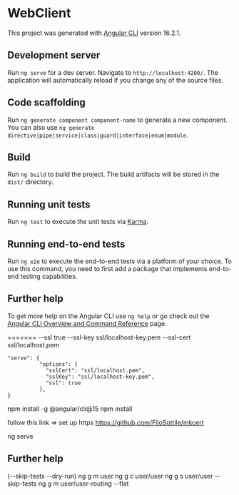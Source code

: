 # WebClient

This project was generated with [Angular CLI](https://github.com/angular/angular-cli) version 16.2.1.

## Development server

Run `ng serve` for a dev server. Navigate to `http://localhost:4200/`. The application will automatically reload if you change any of the source files.

## Code scaffolding

Run `ng generate component component-name` to generate a new component. You can also use `ng generate directive|pipe|service|class|guard|interface|enum|module`.

## Build

Run `ng build` to build the project. The build artifacts will be stored in the `dist/` directory.

## Running unit tests

Run `ng test` to execute the unit tests via [Karma](https://karma-runner.github.io).

## Running end-to-end tests

Run `ng e2e` to execute the end-to-end tests via a platform of your choice. To use this command, you need to first add a package that implements end-to-end testing capabilities.

## Further help

To get more help on the Angular CLI use `ng help` or go check out the [Angular CLI Overview and Command Reference](https://angular.io/cli) page.

=======
--ssl true --ssl-key ssl/localhost-key.pem --ssl-cert ssl/localhost.pem  
```
"serve": {
          "options": { 
            "sslCert": "ssl/localhost.pem",
            "sslKey": "ssl/localhost-key.pem",
            "ssl": true
          },
}
```

npm install -g @angular/cli@15
npm install

follow this link => set up https
https://github.com/FiloSottile/mkcert

ng serve

## Further help 
(--skip-tests --dry-run)
ng g m user
ng g c user/user
ng g s user/user --skip-tests
ng g m user/user-routing --flat